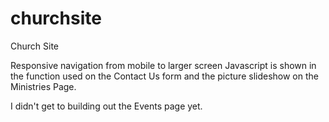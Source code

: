 # churchsite
Church Site

Responsive navigation from mobile to larger screen
Javascript is shown in the function used on the Contact Us form and the picture slideshow on the Ministries Page. 

I didn't get to building out the Events page yet. 

